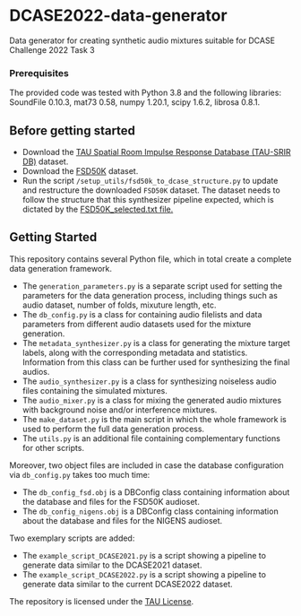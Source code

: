 # DCASE2022-data-generator
Data generator for creating synthetic audio mixtures suitable for DCASE Challenge 2022 Task 3

### Prerequisites

The provided code was tested with Python 3.8 and the following libraries:
SoundFile 0.10.3, mat73 0.58, numpy 1.20.1, scipy 1.6.2, librosa 0.8.1. 

## Before getting started

* Download the [TAU Spatial Room Impulse Response Database (TAU-SRIR DB)](https://zenodo.org/record/6408611#.ZE6s7y2B3T8) dataset.
* Download the [FSD50K](https://zenodo.org/record/4060432#.ZE7ely2B0Ts) dataset.
* Run the script `/setup_utils/fsd50k_to_dcase_structure.py` to update and restructure the downloaded `FSD50K` dataset. The dataset needs to follow the structure that this synthesizer pipeline expected, which is dictated by the [FSD50K_selected.txt file.](https://zenodo.org/record/6406873/files/FSD50K_selected.txt?download=1)

## Getting Started

This repository contains several Python file, which in total create a complete data generation framework.
* The `generation_parameters.py` is a separate script used for setting the parameters for the data generation process, including things such as audio dataset, number of folds, mixuture length, etc.
* The `db_config.py` is a class for containing audio filelists and data parameters from different audio datasets used for the mixture generation.
* The `metadata_synthesizer.py` is a class for generating the mixture target labels, along with the corresponding metadata and statistics. Information from this class can be further used for synthesizing the final audios.
* The `audio_synthesizer.py` is a class for synthesizing noiseless audio files containing the simulated mixtures.
* The `audio_mixer.py` is a class for mixing the generated audio mixtures with background noise and/or interference mixtures.
* The `make_dataset.py` is the main script in which the whole framework is used to perform the full data generation process.
* The `utils.py` is an additional file containing complementary functions for other scripts.

Moreover, two object files are included in case the database configuration via `db_config.py` takes too much time:
* The `db_config_fsd.obj` is a DBConfig class containing information about the database and files for the FSD50K audioset.
* The `db_config_nigens.obj` is a DBConfig class containing information about the database and files for the NIGENS audioset.

Two exemplary scripts are added:
* The `example_script_DCASE2021.py` is a script showing a pipeline to generate data similar to the DCASE2021 dataset.
* The `example_script_DCASE2022.py` is a script showing a pipeline to generate data similar to the current DCASE2022 dataset.

The repository is licensed under the [TAU License](LICENSE.md).
